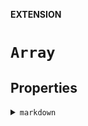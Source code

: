 **EXTENSION**

# `Array`

## Properties
<details><summary><code>markdown</code></summary>

```swift
public var markdown: String
```

> Render a collection of Markdown convertible elements.
>
> Elements are rendered separated by one blank line, to prevent formatting interference.
</details>
